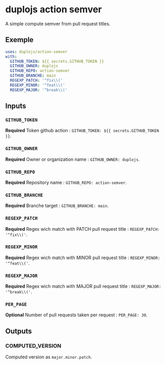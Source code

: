 # duplojs action semver
A simple compute semver from pull request titles.

## Exemple
```yml
uses: duplojs/action-semver
with:
  GITHUB_TOKEN: ${{ secrets.GITHUB_TOKEN }}
  GITHUB_OWNER: duplojs
  GITHUB_REPO: action-semver
  GITHUB_BRANCHE: main
  REGEXP_PATCH: '^fix\\('
  REGEXP_MINOR: '^feat\\('
  REGEXP_MAJOR: '^break\\('
```

## Inputs
### `GITHUB_TOKEN`
**Required** Token github action : `GITHUB_TOKEN: ${{ secrets.GITHUB_TOKEN }}`.
### `GITHUB_OWNER`
**Required** Owner or organization name : `GITHUB_OWNER: duplojs`.
### `GITHUB_REPO`
**Required** Repository name : `GITHUB_REPO: action-semver`.
### `GITHUB_BRANCHE`
**Required** Branche target : `GITHUB_BRANCHE: main`.
### `REGEXP_PATCH`
**Required** Regex wich match with PATCH pull request title : `REGEXP_PATCH: '^fix\\('`.
### `REGEXP_MINOR`
**Required** Regex wich match with MINOR pull request title : `REGEXP_MINOR: '^feat\\('`.
### `REGEXP_MAJOR`
**Required** Regex wich match with MAJOR pull request title : `REGEXP_MAJOR: '^break\\('`.
### `PER_PAGE`
**Optional** Number of pull requests taken per request : `PER_PAGE: 30`.

## Outputs
### COMPUTED_VERSION
Computed version as `major.minor.patch`.